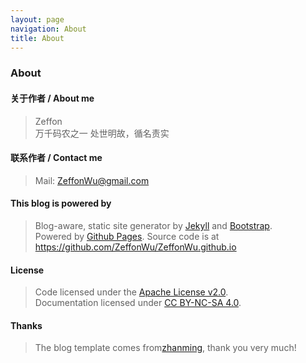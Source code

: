 ```yaml
---
layout: page
navigation: About
title: About
---
```


### About


#### 关于作者 / About me
> Zeffon  
> 万千码农之一
> 处世明故，循名责实

#### 联系作者 / Contact me
> Mail: ZeffonWu@gmail.com

#### This blog is powered by
> Blog-aware, static site generator by [Jekyll][1] and [Bootstrap][2].  
> Powered by [Github Pages][3]. 
> Source code is at <https://github.com/ZeffonWu/ZeffonWu.github.io>  

#### License
> Code licensed under the [Apache License v2.0][4].   
> Documentation licensed under [CC BY-NC-SA 4.0][5].  

#### Thanks
> The blog template comes from[zhanming](https://qizhanming.com), thank you very much!

[1]: https://github.com/jekyll/jekyll  
[2]: https://github.com/twbs/bootstrap  
[3]: http://pages.github.com  
[4]: http://www.apache.org/licenses/LICENSE-2.0  
[5]: http://creativecommons.org/licenses/by-nc-sa/4.0/  
